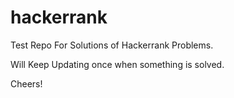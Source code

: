 # hackerrank

Test Repo For Solutions of Hackerrank Problems.

Will Keep Updating once when something is solved.

Cheers!
